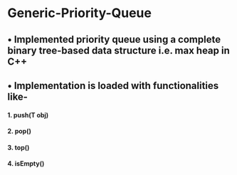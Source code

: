 # Generic-Priority-Queue

## • Implemented priority queue using a complete binary tree-based data structure i.e. max heap in C++
## • Implementation is loaded with functionalities like-

#### 1. push(T obj)
#### 2. pop()
#### 3. top()
#### 4. isEmpty()
